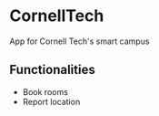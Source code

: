 CornellTech
===========
App for Cornell Tech's smart campus

Functionalities
-----------
* Book rooms
* Report location
